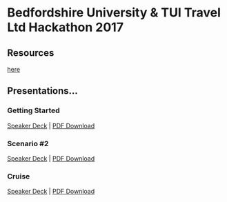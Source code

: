 # Bedfordshire University & TUI Travel Ltd Hackathon 2017

## Resources

[here](https://www.dropbox.com/s/npo6glkelp4fjxd/ammap_3.21.5.free.zip?dl=0)


## Presentations...

### Getting Started

[Speaker Deck](https://speakerdeck.com/gclikkec/beds-hackathon-2017-getting-started) | [PDF Download](https://speakerd.s3.amazonaws.com/presentations/14116eb0567e46c4b1bd340ff43d63c2/getting-started.pdf)

### Scenario #2

[Speaker Deck](https://speakerdeck.com/gclikkec/beds-hackathon-2017-scenario-2) | [PDF Download](https://speakerd.s3.amazonaws.com/presentations/d180ba3c507f45aca91c6378acc658c2/scenario-2.pdf)

### Cruise

[Speaker Deck](https://speakerdeck.com/gclikkec/beds-hackathon-2017-cruise) | [PDF Download](https://speakerd.s3.amazonaws.com/presentations/61584023a27f4b5397442451a6a4c657/cruise.pdf)
